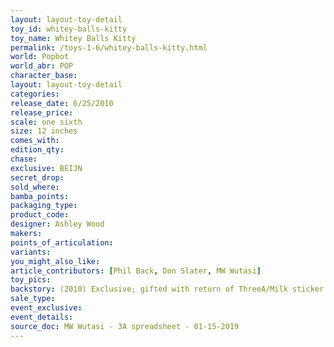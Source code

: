 ```yaml
---
layout: layout-toy-detail 
toy_id: whitey-balls-kitty
toy_name: Whitey Balls Kitty
permalink: /toys-1-6/whitey-balls-kitty.html
world: Popbot
world_abr: POP
character_base: 
layout: layout-toy-detail
categories: 
release_date: 6/25/2010
release_price: 
scale: one sixth
size: 12 inches
comes_with: 
edition_qty: 
chase: 
exclusive: BEIJN
secret_drop: 
sold_where: 
bamba_points: 
packaging_type: 
product_code:
designer: Ashley Wood
makers: 
points_of_articulation: 
variants: 
you_might_also_like: 
article_contributors: [Phil Back, Don Slater, MW Wutasi]
toy_pics: 
backstory: (2010) Exclusive; gifted with return of ThreeA/Milk sticker
sale_type: 
event_exclusive: 
event_details: 
source_doc: MW Wutasi - 3A spreadsheet - 01-15-2019
---
```

